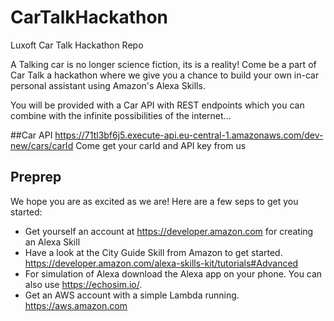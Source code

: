 # CarTalkHackathon
Luxoft Car Talk Hackathon Repo

A Talking car is no longer science fiction, its is a reality!
Come be a part of Car Talk a hackathon where we give you a chance to build your own in-car personal assistant using Amazon's Alexa Skills.

You will be provided with a Car API with REST endpoints which you can combine with the infinite possibilities of the internet...

##Car API
https://71tl3bf6j5.execute-api.eu-central-1.amazonaws.com/dev-new/cars/carId
Come get your carId and API key from us


## Preprep
We hope you are as excited as we are! Here are a few seps to get you started:

* Get yourself an account at https://developer.amazon.com for creating an Alexa Skill
* Have a look at the City Guide Skill from Amazon to get started. https://developer.amazon.com/alexa-skills-kit/tutorials#Advanced
* For simulation of Alexa download the Alexa app on your phone. You can also use https://echosim.io/. 
* Get an AWS account with a simple Lambda running. https://aws.amazon.com

